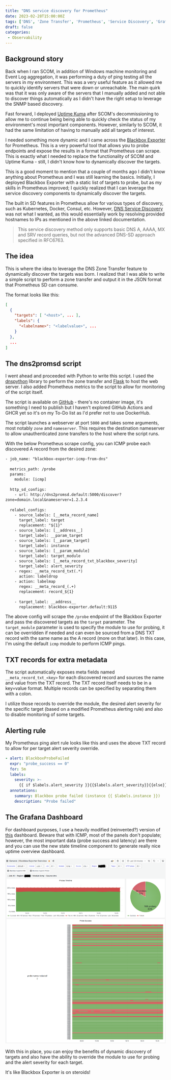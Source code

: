 ```yaml
---
title: "DNS service discovery for Prometheus"
date: 2023-02-28T15:00:00Z
tags: ['DNS', 'Zone Transfer', 'Prometheus', 'Service Discovery', 'Grafana', 'Blackbox']
draft: false
categories: 
 - Observability
---
```

## Background story

Back when I ran SCOM, in addition of Windows machine monitoring and Event Log aggregation, it was performing a duty of ping testing all the servers in my environment. This was a very useful feature as it allowed me to quickly identify servers that were down or unreachable. The main quirk was that it was only aware of the servers that I manually added and not able to discover things automatically as I didn't have the right setup to leverage the SNMP based discovery.

Fast forward, I deployed [Uptime Kuma](https://github.com/louislam/uptime-kuma) after SCOM's decommissioning to allow me to continue being being able to quickly check the status of my environment's most important components. However, similarly to SCOM, it had the same limitation of having to manually add all targets of interest.

I needed something more dynamic and I came across the [Blackbox Exporter](https://github.com/prometheus/blackbox_exporter) for Prometheus. This is a very powerful tool that allows you to probe endpoints and expose the results in a format that Prometheus can scrape. This is exactly what I needed to replace the functionality of SCOM and Uptime Kuma - still, I didn't know how to dynamically discover the targets.

This is a good moment to mention that a couple of months ago I didn't know anything about Prometheus and I was still learning the basics. Initially, I deployed Blackbox Exporter with a static list of targets to probe, but as my skills in Prometheus improved; I quickly realized that I can leverage the service discovery components to dynamically discover the targets.

The built in SD features in Prometheus allow for various types of discovery, such as Kubernetes, Docker, Consul, etc. However, [DNS Service Discovery](https://prometheus.io/docs/prometheus/latest/configuration/configuration/#dns_sd_config) was not what I wanted, as this would essentially work by resolving provided hostnames to IPs as mentioned in the above linked documentation.

> This service discovery method only supports basic DNS A, AAAA, MX and SRV record queries, but not the advanced DNS-SD approach specified in RFC6763.

## The idea

This is where the idea to leverage the DNS Zone Transfer feature to dynamically discover the targets was born. I realized that I was able to write a simple script to perform a zone transfer and output it in the JSON format that Prometheus SD can consume.

The format looks like this:

```json
[
  {
    "targets": [ "<host>", ... ],
    "labels": {
      "<labelname>": "<labelvalue>", ...
    }
  },
  ...
]
```

## The dns2promsd script

I went ahead and proceeded with Python to write this script. I used the [dnspython](https://www.dnspython.org/) library to perform the zone transfer and [Flask](https://flask.palletsprojects.com/) to host the web server. I also added Prometheus metrics to the script to allow for monitoring of the script itself.

The script is available on [GitHub](https://github.com/mateuszdrab/dns2promsd) - there's no container image, it's something I need to publish but I haven't explored GitHub Actions and GHCR yet so it's on my To-Do list as I'd prefer not to use DockerHub.

The script launches a webserver at port `5000` and takes some arguments, most notably `zone` and `nameserver`. This requires the destination nameserver to allow unauthenticated zone transfers to the host where the script runs.

With the below Prometheus scrape config, you can ICMP probe each discovered A record from the desired zone:

```text
- job_name: "blackbox-exporter-icmp-from-dns"

  metrics_path: /probe
  params:
    module: [icmp]

  http_sd_configs:
    - url: http://dns2promsd.default:5000/discover?zone=domain.local&nameserver=1.2.3.4

  relabel_configs:
    - source_labels: [__meta_record_name]
      target_label: target
      replacement: "${1}"
    - source_labels: [__address__]
      target_label: __param_target
    - source_labels: [__param_target]
      target_label: instance  
    - source_labels: [__param_module]
      target_label: target_module  
    - source_labels: [__meta_record_txt_blackbox_severity]
      target_label: alert_severity
    - regex: __meta_record_txt(.*)
      action: labeldrop          
    - action: labelmap
      regex: __meta_record_(.+)
      replacement: record_${1}

    - target_label: __address__
      replacement: blackbox-exporter.default:9115
```

The above config will scrape the `/probe` endpoint of the Blackbox Exporter and pass the discovered targets as the `target` parameter. The `target_module` parameter is used to specify the module to use for probing, it can be overridden if needed and can even be sourced from a DNS TXT record with the same name as the A record (more on that later). In this case, I'm using the default `icmp` module to perform ICMP pings.

## TXT records for extra metadata

The script automatically exposes meta fields named `__meta_record_txt_<key>` for each discovered record and sources the name and value from the TXT record. The TXT record itself needs to be in a key=value format. Multiple records can be specified by separating them with a colon.

I utilize those records to override the module, the desired alert severity for the specific target (based on a modified Prometheus alerting rule) and also to disable monitoring of some targets.

## Alerting rule

My Prometheus ping alert rule looks like this and uses the above TXT record to allow for per target alert severity override.

```yaml
- alert: BlackboxProbeFailed
  expr: "probe_success == 0"
  for: 5m
  labels:
    severity: >-
      {{ if $labels.alert_severity }}{{$labels.alert_severity}}{{else}}critical{{end}}
  annotations:
    summary: Blackbox probe failed (instance {{ $labels.instance }})
    description: "Probe failed"
```

## The Grafana Dashboard

For dashboard purposes, I use a heavily modified (reinvented?) version of [this](https://grafana.com/grafana/dashboards/14928-prometheus-blackbox-exporter/) dashboard. Beware that with ICMP, most of the panels don't populate; however, the most important data (probe success and latency) are there and you can use the new state timeline component to generate really nice uptime overview dashboard.

![Screenshot of my Grafana dashboard](dashboard.png)

With this in place, you can enjoy the benefits of dynamic discovery of targets and also have the ability to override the module to use for probing and the alert severity for each target.

It's like Blackbox Exporter is on steroids!
